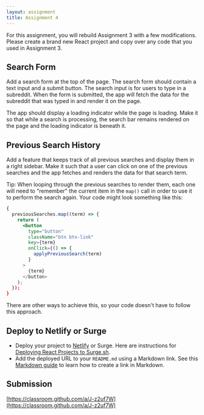 ```yaml
---
layout: assignment
title: Assignment 4
---
```


For this assignment, you will rebuild Assignment 3 with a few modifications. Please create a brand new React project and copy over any code that you used in Assignment 3.

## Search Form

Add a search form at the top of the page. The search form should contain a text input and a submit button. The search input is for users to type in a subreddit. When the form is submitted, the app will fetch the data for the subreddit that was typed in and render it on the page.

The app should display a loading indicator while the page is loading. Make it so that while a search is processing, the search bar remains rendered on the page and the loading indicator is beneath it.

## Previous Search History

Add a feature that keeps track of all previous searches and display them in a right sidebar. Make it such that a user can click on one of the previous searches and the app fetches and renders the data for that search term.

Tip: When looping through the previous searches to render them, each one will need to "remember" the current item in the `map()` call in order to use it to perform the search again. Your code might look something like this:

```jsx
{
  previousSearches.map((term) => {
    return (
      <button
        type="button"
        className="btn btn-link"
        key={term}
        onClick={() => {
          applyPreviousSearch(term)
        }
      >
        {term}
      </button>
    );
  });
}
```

There are other ways to achieve this, so your code doesn't have to follow this approach.

## Deploy to Netlify or Surge

- Deploy your project to [Netlify](https://www.netlify.com/) or Surge. Here are instructions for [Deploying React Projects to Surge.sh](/2019/10/17/deploying-react-to-surge.html).
- Add the deployed URL to your `README.md` using a Markdown link. See this [Markdown guide](https://www.markdownguide.org/cheat-sheet/) to learn how to create a link in Markdown.

## Submission

[https://classroom.github.com/a/J-z2uf7W](https://classroom.github.com/a/J-z2uf7W)
